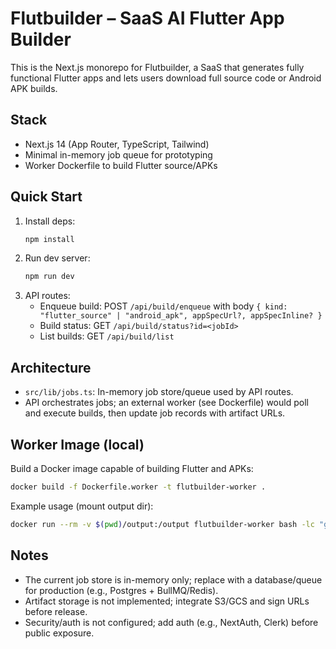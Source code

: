 Flutbuilder – SaaS AI Flutter App Builder
=========================================

This is the Next.js monorepo for Flutbuilder, a SaaS that generates fully functional Flutter apps and lets users download full source code or Android APK builds.

Stack
-----

- Next.js 14 (App Router, TypeScript, Tailwind)
- Minimal in-memory job queue for prototyping
- Worker Dockerfile to build Flutter source/APKs

Quick Start
----------

1. Install deps:
   ```bash
   npm install
   ```
2. Run dev server:
   ```bash
   npm run dev
   ```
3. API routes:
   - Enqueue build: POST `/api/build/enqueue` with body `{ kind: "flutter_source" | "android_apk", appSpecUrl?, appSpecInline? }`
   - Build status: GET `/api/build/status?id=<jobId>`
   - List builds: GET `/api/build/list`

Architecture
-----------

- `src/lib/jobs.ts`: In-memory job store/queue used by API routes.
- API orchestrates jobs; an external worker (see Dockerfile) would poll and execute builds, then update job records with artifact URLs.

Worker Image (local)
--------------------

Build a Docker image capable of building Flutter and APKs:
```bash
docker build -f Dockerfile.worker -t flutbuilder-worker .
```

Example usage (mount output dir):
```bash
docker run --rm -v $(pwd)/output:/output flutbuilder-worker bash -lc "git clone <app source> app && cd app && flutter pub get && flutter build apk --release && cp build/app/outputs/flutter-apk/app-release.apk /output/app.apk"
```

Notes
-----

- The current job store is in-memory only; replace with a database/queue for production (e.g., Postgres + BullMQ/Redis).
- Artifact storage is not implemented; integrate S3/GCS and sign URLs before release.
- Security/auth is not configured; add auth (e.g., NextAuth, Clerk) before public exposure.
